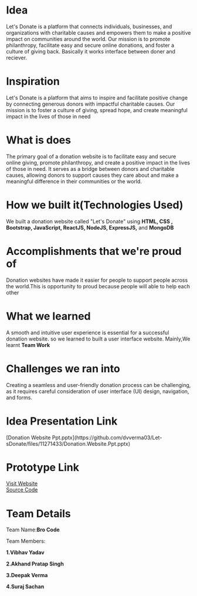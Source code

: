 <h1>Idea</h1>
<p>Let's Donate is a platform that connects individuals, businesses, and organizations with charitable causes and empowers them to make a positive impact on communities around the world. Our mission is to promote philanthropy, facilitate easy and secure online donations, and foster a culture of giving back. Basically it works interface between doner and reciever.</p>
<h1>Inspiration</h1>
<p>Let's Donate is a platform that aims to inspire and facilitate positive change by connecting generous donors with impactful charitable causes. Our mission is to foster a culture of giving, spread hope, and create meaningful impact in the lives of those in need</p>
<h1>What is does</h2>
<p>The primary goal of a donation website is to facilitate easy and secure online giving, promote philanthropy, and create a positive impact in the lives of those in need. It serves as a bridge between donors and charitable causes, allowing donors to support causes they care about and make a meaningful difference in their communities or the world.</p>
<h1>How we built it(Technologies Used)</h1>
<p> We built a donation website called "Let's Donate" using <b>HTML, CSS , Bootstrap, JavaScript, ReactJS, NodeJS, ExpressJS,</b> and <b>MongoDB</b></p>
<h1>Accomplishments that we're proud of </h1>
<p>Donation websites have made it easier for people to support people across  the world.This is opportunity to proud because people will able to help each other  </p>
<h1>What we learned</h1>
<p>A smooth and intuitive user experience is essential for a successful donation website. so we learned to built a user interface website. Mainly,We learnt <b>Team Work </b></p>
<h1>Challenges we ran into</h1>
<p>Creating a seamless and user-friendly donation process can be challenging, as it requires careful consideration of user interface (UI) design, navigation, and forms.</p>
<h1>Idea Presentation Link</h1>
[Donation Website Ppt.pptx](https://github.com/dvverma03/Let-sDonate/files/11271433/Donation.Website.Ppt.pptx)
<h1>Prototype Link</h1>
<a href="letsdonate.netlify.app">Visit Website </a><br>
<a href="https://github.com/Chickisnak/letsDonate-1.git">Source Code</a>
<h1>Team Details</h1>
<p>Team Name:<b>Bro Code</b></p>
<p>Team Members:</p>
<p><b> 1.Vibhav Yadav</b></p>
<p><b>2.Akhand Pratap Singh</b></p>
<p><b>3.Deepak Verma</b></p>
<p><b>4.Suraj Sachan</b></p>

